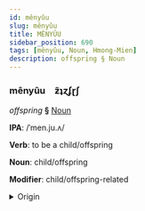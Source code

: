 ```yaml
---
id: mênyûu
slug: mênyûu
title: MÊNYÛU
sidebar_position: 690
tags: [mênyûu, Noun, Hmong-Mien]
description: offspring § Noun
---
```


### mênyûu&emsp;<span kind="abugida">ƶ̃ʇɀʄɽʃ</span>

*offspring* **§** [Noun](../../tags/Noun)

**IPA**: /ˈmen.ju.ʌ/

**Verb**: to be a child/offspring

**Noun**: child/offspring

**Modifier**: child/offspring-related

<details>
    <summary>Origin</summary>
    Hmong, White menyuam /me˧.ɲu̯ə˩̰ˀ/<br/>
    <em>Hmong-Mien Language Family</em>
</details>